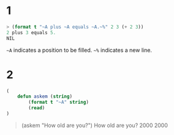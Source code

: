 # 1
```lisp
> (format t "~A plus ~A equals ~A.~%" 2 3 (+ 2 3))
2 plus 3 equals 5.
NIL
```			
`~A` indicates a position to be filled.
`~%` indicates a new line.


# 2 
```lisp
(
	defun askem (string)
		(format t "~A" string)
		(read)
)
```
> (askem "How old are you?")
How old are you? 2000
2000
```